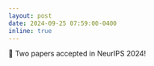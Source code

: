 ```yaml
---
layout: post
date: 2024-09-25 07:59:00-0400
inline: true
---
```


:tada: Two papers accepted in NeurIPS 2024!
